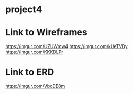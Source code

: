 # project4

# Link to Wireframes
https://imgur.com/UZUWmw4
https://imgur.com/kUeTVDy
https://imgur.com/KKKDLPr

# Link to ERD
https://imgur.com/VboDE8m